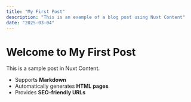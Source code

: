 ```yaml
---
title: "My First Post"
description: "This is an example of a blog post using Nuxt Content"
date: "2025-03-04"
---
```



# Welcome to My First Post

This is a sample post in Nuxt Content.

- Supports **Markdown**
- Automatically generates **HTML pages**
- Provides **SEO-friendly URLs**